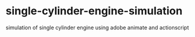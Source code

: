 # single-cylinder-engine-simulation
simulation of single cylinder engine using adobe animate and actionscript
